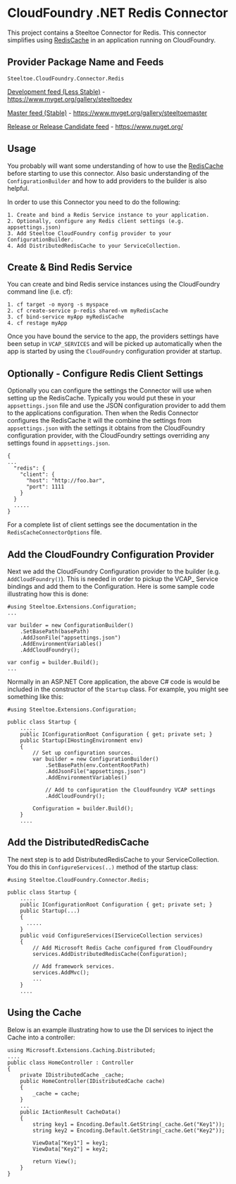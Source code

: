 ﻿# CloudFoundry .NET Redis Connector

This project contains a Steeltoe Connector for Redis.  This connector simplifies using [RedisCache](https://github.com/aspnet/Caching/tree/dev/src/Microsoft.Extensions.Caching.Redis) in an application running on CloudFoundry.

## Provider Package Name and Feeds

`Steeltoe.CloudFoundry.Connector.Redis`

[Development feed (Less Stable)](https://www.myget.org/gallery/steeltoedev) - https://www.myget.org/gallery/steeltoedev

[Master feed (Stable)](https://www.myget.org/gallery/steeltoemaster) - https://www.myget.org/gallery/steeltoemaster

[Release or Release Candidate feed](https://www.nuget.org/) - https://www.nuget.org/

## Usage
You probably will want some understanding of how to use the [RedisCache](https://github.com/aspnet/Caching/tree/dev/src/Microsoft.Extensions.Caching.Redis) before starting to use this connector. Also basic understanding of the `ConfigurationBuilder` and how to add providers to the builder is also helpful.

In order to use this Connector you need to do the following:
```
1. Create and bind a Redis Service instance to your application.
2. Optionally, configure any Redis client settings (e.g. appsettings.json)
3. Add Steeltoe CloudFoundry config provider to your ConfigurationBuilder.
4. Add DistributedRedisCache to your ServiceCollection.
```
## Create & Bind Redis Service
You can create and bind Redis service instances using the CloudFoundry command line (i.e. cf):
```
1. cf target -o myorg -s myspace
2. cf create-service p-redis shared-vm myRedisCache
3. cf bind-service myApp myRedisCache
4. cf restage myApp
```
Once you have bound the service to the app, the providers settings have been setup in `VCAP_SERVICES` and will be picked up automatically when the app is started by using the `CloudFoundry` configuration provider at startup.

## Optionally - Configure Redis Client Settings
Optionally you can configure the settings the Connector will use when setting up the RedisCache. Typically you would put these in your `appsettings.json` file and use the JSON configuration provider to add them to the applications configuration. Then when the Redis Connector configures the RedisCache it will the combine the settings from `appsettings.json` with the settings it obtains from the CloudFoundry configuration provider, with the CloudFoundry settings overriding any settings found in `appsettings.json`.

```
{
...
  "redis": {
    "client": {
      "host": "http://foo.bar",
      "port": 1111
    }
  }
  .....
}
```

 
For a complete list of client settings see the documentation in the `RedisCacheConnectorOptions` file.

## Add the CloudFoundry Configuration Provider
Next we add the CloudFoundry Configuration provider to the builder (e.g. `AddCloudFoundry()`). This is needed in order to pickup the VCAP_ Service bindings and add them to the Configuration. Here is some sample code illustrating how this is done:
```
#using Steeltoe.Extensions.Configuration;
...

var builder = new ConfigurationBuilder()
    .SetBasePath(basePath)
    .AddJsonFile("appsettings.json")
    .AddEnvironmentVariables()                   
    .AddCloudFoundry();
          
var config = builder.Build();
...

```
Normally in an ASP.NET Core application, the above C# code is would be included in the constructor of the `Startup` class. For example, you might see something like this:
```
#using Steeltoe.Extensions.Configuration;

public class Startup {
    .....
    public IConfigurationRoot Configuration { get; private set; }
    public Startup(IHostingEnvironment env)
    {
        // Set up configuration sources.
        var builder = new ConfigurationBuilder()
            .SetBasePath(env.ContentRootPath)
            .AddJsonFile("appsettings.json")
            .AddEnvironmentVariables()

            // Add to configuration the Cloudfoundry VCAP settings
            .AddCloudFoundry();

        Configuration = builder.Build();
    }
    ....
```

## Add the DistributedRedisCache
The next step is to add DistributedRedisCache to your ServiceCollection.  You do this in `ConfigureServices(..)` method of the startup class:
```
#using Steeltoe.CloudFoundry.Connector.Redis;

public class Startup {
    .....
    public IConfigurationRoot Configuration { get; private set; }
    public Startup(...)
    {
      .....
    }
    public void ConfigureServices(IServiceCollection services)
    {
        // Add Microsoft Redis Cache configured from CloudFoundry
        services.AddDistributedRedisCache(Configuration);

        // Add framework services.
        services.AddMvc();
        ...
    }
    ....
```
## Using the Cache
Below is an example illustrating how to use the DI services to inject the Cache into a controller:


```
using Microsoft.Extensions.Caching.Distributed;
....
public class HomeController : Controller
{
    private IDistributedCache _cache;
    public HomeController(IDistributedCache cache)
    {
        _cache = cache;
    }
    ...
    public IActionResult CacheData()
    {
        string key1 = Encoding.Default.GetString(_cache.Get("Key1"));
        string key2 = Encoding.Default.GetString(_cache.Get("Key2"));

        ViewData["Key1"] = key1;
        ViewData["Key2"] = key2;

        return View();
    }
}
``` 
